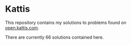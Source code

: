 # Kattis

This repository contains my solutions to problems found on [open.kattis.com](http://open.kattis.com).

There are currently 66 solutions contained here.